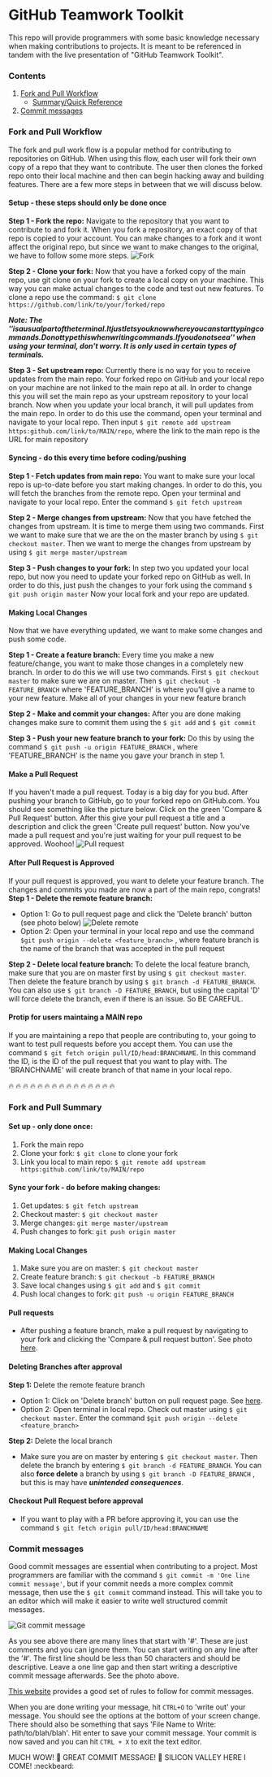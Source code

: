 # GitHub Teamwork Toolkit

This repo will provide programmers with some basic knowledge necessary when making contributions to projects. It is meant to be referenced in tandem with the live presentation of "GitHub Teamwork Toolkit".

### Contents
1. [Fork and Pull Workflow](#fork-and-pull-workflow)
	* [Summary/Quick Reference](#fork-and-pull-summary)
2. [Commit messages](#commit-messages)

### Fork and Pull Workflow
The fork and pull work flow is a popular method for contributing to repositories on GitHub. When using this flow, each user will fork their own copy of a repo that they want to contribute. The user then clones the forked repo onto their local machine and then can begin hacking away and building features. There are a few more steps in between that we will discuss below.

#### Setup - these steps should only be done once

**Step 1 - Fork the repo:** Navigate to the repository that you want to contribute to and fork it. When you fork a repository, an exact copy of that repo is copied to your account. You can make changes to a fork and it wont affect the original repo, but since we want to make changes to the original, we have to follow some more steps.
![Fork](/photos/fork.png)

**Step 2 - Clone your fork:** Now that you have a forked copy of the main repo, use git clone on your fork to create a local copy on your machine. This way you can make actual changes to the code and test out new features. To clone a repo use the command:
`$ git clone https://github.com/link/to/your/forked/repo`

**_Note: The '$' is a usual part of the terminal. It just lets you know where you can start typing commands. Do not type this when writing commands. If you do not see a '$' when using your terminal, don't worry. It is only used in certain types of terminals._**

**Step 3 - Set upstream repo:** Currently there is no way for you to receive updates from the main repo. Your forked repo on GitHub and your local repo on your machine are not linked to the main repo at all. In order to change this you will set the main repo as your upstream repository to your local branch. Now when you update your local branch, it will pull updates from the main repo. In order to do this use the command, open your terminal and navigate to your local repo. Then input `$ git remote add upstream https:github.com/link/to/MAIN/repo`, where the link to the main repo is the URL for main repository

#### Syncing - do this every time before coding/pushing

**Step 1 - Fetch updates from main repo:** You want to make sure your local repo is up-to-date before you start making changes. In order to do this, you will fetch the branches from the remote repo. Open your terminal and navigate to  your local repo. Enter the command `$ git fetch upstream`

**Step 2 - Merge changes from upstream:** Now that you have fetched the changes from upstream. It is time to merge them using two commands. First we want to make sure that we are the on the master branch by using `$ git checkout master`. Then we want to merge the changes from upstream by using `$ git merge master/upstream`

**Step 3 - Push changes to your fork:** In step two you updated your local repo, but now you need to update your forked repo on GitHub as well. In order to do this, just push the changes to your fork using the command `$ git push origin master`
Now your local fork and your repo are updated.

#### Making Local Changes
Now that we have everything updated, we want to make some changes and push some code.

**Step 1 - Create a feature branch:** Every time you make a new feature/change, you want to make those changes in a completely new branch. In order to do this we will use two commands. First `$ git checkout master` to make sure we are on master. Then `$ git checkout -b FEATURE_BRANCH` where 'FEATURE_BRANCH' is where you'll give a name to your new feature. Make all of your changes in your new feature branch

**Step 2 - Make and commit your changes:** After you are done making changes make sure to commit them using the `$ git add` and `$ git commit`

**Step 3 - Push your new feature branch to your fork:** Do this by using the command `$ git push -u origin FEATURE_BRANCH` , where 'FEATURE_BRANCH' is the name you gave your branch in step 1.

#### Make a Pull Request
If you haven't made a pull request. Today is a big day for you bud. After pushing your branch to GitHub, go to your forked repo on GitHub.com. You should see something like the picture below. Click on the green 'Compare & Pull Request' button. After this give your pull request a title and a description and click the green 'Create pull request' button. Now you've made a pull request and you're just waiting for your pull request to be approved. Woohoo!
![Pull request](/photos/pull_request.png) 

#### After Pull Request is Approved
If your pull request is approved, you want to delete your feature branch. The changes and commits you made are now a part of the main repo, congrats!  
**Step 1 - Delete the remote feature branch:** 
* Option 1: Go to pull request page and click the 'Delete branch' button (see photo below)
![Delete remote](/photos/delete_remote.png)
* Option 2: Open your terminal in your local repo and use the command `$git push origin --delete <feature_branch>` , where feature branch is the name of the branch that was accepted in the pull request  

**Step 2 - Delete local feature branch:**
To delete the local feature branch, make sure that you are on master first by using `$ git checkout master`. Then delete the feature branch by using `$ git branch -d FEATURE_BRANCH`. You can also use `$ git branch -D FEATURE_BRANCH`, but using the capital 'D' will force delete the branch, even if there is an issue. So BE CAREFUL.

#### Protip for users maintaing a MAIN repo
If you are maintaining a repo that people are contributing to, your going to want to test pull requests before you accept them. You can use the command `$ git fetch origin pull/ID/head:BRANCHNAME`. In this command the ID, is the ID of the pull request that you want to play with. The 'BRANCHNAME' will create branch of that name in your local repo.

:fire: :fire: :fire: :fire: :fire: :fire: :fire: :fire: :fire: :fire: :fire: :fire: :fire: :fire: :fire:
### Fork and Pull Summary
#### Set up - only done once:
1. Fork the main repo
2. Clone your fork: `$ git clone` to clone your fork
3. Link you local to main repo: `$ git remote add upstream https:github.com/link/to/MAIN/repo`
#### Sync your fork - do before making changes:
1. Get updates: `$ git fetch upstream`
2. Checkout master: `$ git checkout master`
3. Merge changes: `git merge master/upstream`
4. Push changes to fork: `git push origin master`
#### Making Local Changes
1. Make sure you are on master: `$ git checkout master`
2. Create feature branch: `$ git checkout -b FEATURE_BRANCH`
3. Save local changes using `$ git add` and `$ git commit`
4. Push local changes to fork: `git push -u origin FEATURE_BRANCH`
#### Pull requests
* After pushing a feature branch, make a pull request by navigating to your fork and clicking the 'Compare & pull request button'. See photo [here](#make-a-pull-request).
#### Deleting Branches after approval
**Step 1:** Delete the remote feature branch
* Option 1: Click on 'Delete branch' button on pull request page. See [here](#after-pull-request-is-approved).
* Option 2: Open terminal in local repo. Check out master using `$ git checkout master`. Enter the command `$git push origin --delete <feature_branch>`  

**Step 2:** Delete the local branch
* Make sure you are on master by entering `$ git checkout master`. Then delete the branch by entering `$ git branch -d FEATURE_BRANCH`. You can also **force delete** a branch by using `$ git branch -D FEATURE_BRANCH` , but this is may have **_unintended consequences_**.

#### Checkout Pull Request before approval
* If you want to play with a PR before approving it, you can use the command `$ git fetch origin pull/ID/head:BRANCHNAME`

### Commit messages
Good commit messages are essential when contributing to a project. Most programmers are familiar with the command `$ git commit -m 'One line commit message'`, but if your commit needs a more complex commit message, then use the `$ git commit` command instead. This will take you to an editor which will make it easier to write well structured commit messages.

![Git commit message](photos/commit_message.png)

As you see above there are many lines that start with '#'. These are just comments and you can ignore them. You can start writing on any line after the '#'. The first line should be less than 50 characters and should be descriptive. Leave a one line gap and then start writing a descriptive commit message afterwards. See the photo above.

[This website](https://chris.beams.io/posts/git-commit/) provides a good set of rules to follow for commit messages.

When you are done writing your message, hit `CTRL+O` to 'write out' your message. You should see the options at the bottom of your screen change. There should also be something that says 'File Name to Write: path/to/blah/blah'. Hit enter to save your commit message. Your commit is now saved and you can hit `CTRL + X` to exit the text editor.

MUCH WOW! :see_no_evil: GREAT COMMIT MESSAGE! :muscle: SILICON VALLEY HERE I COME! :neckbeard:


